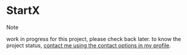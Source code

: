 # StartX
> [!note]
> work in progress for this project, please check back later. to know the project status, [contact me using the contact options in my profile](https://github.com/shannonfonseka).
